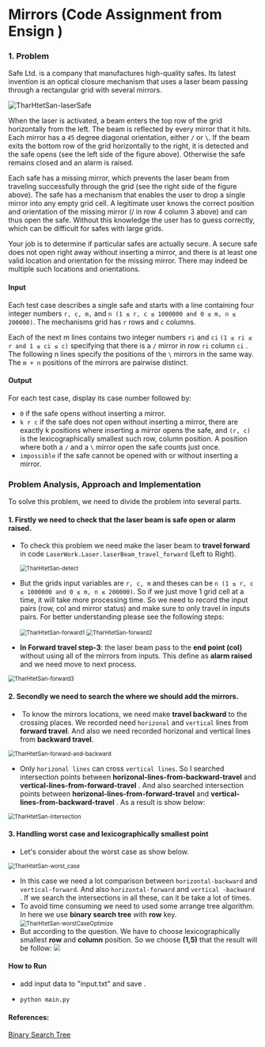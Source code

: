# Mirrors (Code Assignment from Ensign )

### 1. Problem

Safe Ltd. is a company that manufactures high-quality safes. Its latest invention is an optical closure  mechanism that uses a laser beam passing through a rectangular grid with several mirrors.

![TharHtetSan-laserSafe](imgs/problem.png)

When the laser is activated, a beam enters the top row of the grid horizontally from the left. The beam  is reflected by every mirror that it hits. Each mirror has a `45` degree diagonal orientation, either `/` or `\`. If  the beam exits the bottom row of the grid horizontally to the right, it is detected and the safe opens (see  the left side of the figure above). Otherwise the safe remains closed and an alarm is raised. 

Each safe has a missing mirror, which prevents the laser beam from traveling successfully through the  grid (see the right side of the figure above). The safe has a mechanism that enables the user to drop a  single mirror into any empty grid cell. A legitimate user knows the correct position and orientation of  the missing mirror (/ in row 4 column 3 above) and can thus open the safe. Without this knowledge the  user has to guess correctly, which can be difficult for safes with large grids. 

Your job is to determine if particular safes are actually secure. A secure safe does not open right away  without inserting a mirror, and there is at least one valid location and orientation for the missing mirror.  There may indeed be multiple such locations and orientations.

#### Input 

Each test case describes a single safe and starts with a line containing four integer numbers `r, c, m,` and  `n (1 ≤ r, c ≤ 1000000 and 0 ≤ m, n ≤ 200000)`. The mechanisms grid has `r` rows and `c` columns.

Each of the next m lines contains two integer numbers `ri` and `ci` `(1 ≤ ri ≤ r and 1 ≤ ci ≤ c)` specifying that  there is a `/` mirror in row `ri` column `ci` . The following n lines specify the positions of the `\` mirrors in the  same way. The `m + n` positions of the mirrors are pairwise distinct.



#### Output

For each test case, display its case number followed by:

- `0` if the safe opens without inserting a mirror. 
- `k r c` if the safe does not open without inserting a mirror, there are exactly k positions where inserting  a mirror opens the safe, and `(r, c)` is the lexicographically smallest such row, column position. A position  where both a `/` and a `\` mirror open the safe counts just once. 
- `impossible` if the safe cannot be opened with or without inserting a mirror.



### Problem Analysis, Approach and Implementation

To solve this problem, we need to divide the problem into several parts.

#### 1. Firstly we need to check that the laser beam is **safe open** or **alarm raised**. 

- To check this problem we need make the laser beam to **travel forward** in code `LaserWork.Laser.laserBeam_travel_forward` (Left to Right). 

  <img src="imgs/forward_detect.PNG" alt="TharHtetSan-detect" style="zoom: 80%;" />

- But the grids input variables are `r, c, m` and theses can be `n (1 ≤ r, c ≤ 1000000 and 0 ≤ m, n ≤ 200000)`. So if we just move 1 grid cell at a time, it will take more processing time. So we need to record the input pairs (row, col and mirror status) and make sure to only travel in inputs pairs.  For better understanding please see the following steps:

  <img src="imgs/forward_1.PNG" alt="TharHtetSan-forward1" style="zoom:80%;" />

  <img src="imgs/forward_2.PNG" alt="TharHtetSan-forward2" style="zoom:80%;" />



- **In Forward travel step-3**: the laser beam pass to the **end point (col)** without using all of the mirrors from inputs. This define as **alarm raised** and we need move to next process.

<img src="imgs/forward_3.PNG" alt="TharHtetSan-forward3" style="zoom:80%;" />





#### 2. Secondly we need to search the where we should add the mirrors.

- ​	To know the mirrors locations, we need make **travel backward** to the crossing places. We recorded need `horizonal` and `vertical` lines from **forward travel**. And also we need recorded horizonal and vertical lines from **backward travel**.

<img src="imgs/forward_and_backward.PNG" alt="TharHtetSan-forward-and-backward" style="zoom:80%;" />

- Only `horizonal lines` can cross `vertical lines`. So I searched intersection points between **horizonal-lines-from-backward-travel** and **vertical-lines-from-forward-travel** . And also searched  intersection points between **horizonal-lines-from-forward-travel** and **vertical-lines-from-backward-travel** . As a result is show below:

<img src="imgs/intersection.PNG" alt="TharHtetSan-intersection" style="zoom:80%;" />

#### 3. Handling worst case and lexicographically smallest point

- Let's consider about the worst case as show below.

<img src="imgs/worst_case.PNG" alt="TharHtetSan-worst_case" style="zoom:80%;" />



- In this case we need a lot comparison between `horizontal-backward` and `vertical-forward`. And also `horizontal-forward` and `vertical -backward` . If we search the intersections in all these, can it be take a lot of times. 
- To avoid time consuming  we need to used some arrange tree algorithm. In here we use **binary search tree** with **row** key.<img src="imgs/worst_case_intersections.PNG" alt="TharHtetSan-worstCaseOptimize" style="zoom:80%;" />
- But according to the question. We have to choose lexicographically smallest **row** and **column** position. So we choose **(1,5)** that the result will be follow:
  <img src="imgs/worst_case_happending.png" style="zoom:80%;" />



#### How to Run

- add input data to "input.txt" and save .

- `python main.py` 



#### References:

[Binary Search Tree](http://interactivepython.org/runestone/static/pythonds/Trees/SearchTreeImplementation.html.
) 